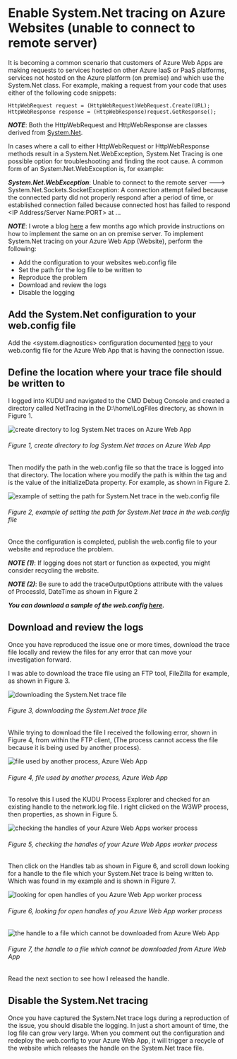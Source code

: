 # Enable System.Net tracing on Azure Websites (unable to connect to remote server)

It is becoming a common scenario that customers of Azure Web Apps are making requests to services hosted on other Azure IaaS or PaaS platforms, services not hosted on the Azure platform (on premise) and which use the System.Net class.  For example, making a request from your code that uses either of the following code snippets:

```
HttpWebRequest request = (HttpWebRequest)WebRequest.Create(URL);
HttpWebResponse response = (HttpWebResponse)request.GetResponse();
```

***NOTE***:  Both the HttpWebRequest and HttpWebResponse are classes derived from [System.Net][LINK1].

In cases where a call to either HttpWebRequest or HttpWebResponse methods result in a System.Net.WebException, System.Net Tracing is one possible option for troubleshooting and finding the root cause.  A common form of an System.Net.WebException is, for example:  

***System.Net.WebException***: Unable to connect to the remote server ---> System.Net.Sockets.SocketException:  A connection attempt failed because the connected party did not properly respond after a period of time, or established connection failed because connected host has failed to respond <IP Address/Server Name:PORT> at …

***NOTE***:  I wrote a blog [here][LINK2] a few months ago which provide instructions on how to implement the same on an on premise server.
To implement System.Net tracing on your Azure Web App (Website), perform the following:

+ Add the configuration to your websites web.config file
+ Set the path for the log file to be written to
+ Reproduce the problem
+ Download and review the logs
+ Disable the logging

## Add the System.Net configuration to your web.config file

Add the <system.diagnostics> configuration documented [here][LINK3] to your web.config file for the Azure Web App that is having the connection issue.

## Define the location where your trace file should be written to

I logged into KUDU and navigated to the CMD Debug Console and created a directory called NetTracing in the D:\home\LogFiles directory, as shown in Figure 1.

![create directory to log System.Net traces on Azure Web App][FIGURE1]
###### Figure 1, create directory to log System.Net traces on Azure Web App

Then modify the path in the web.config file so that the trace is logged into that directory.  The location where you modify the path is within the <sharedListeners> tag and is the value of the initializeData property.  For example, as shown in Figure 2.

![example of setting the path for System.Net trace in the web.config file][FIGURE2]
###### Figure 2, example of setting the path for System.Net trace in the web.config file

Once the configuration is completed, publish the web.config file to your website and reproduce the problem.

***NOTE (1)***:  If logging does not start or function as expected, you might consider recycling the website.

***NOTE (2)***:  Be sure to add the traceOutputOptions attribute with the values of ProcessId, DateTime as shown in Figure 2

***You can download a sample of the web.config [here][LINK4].***

## Download and review the logs

Once you have reproduced the issue one or more times, download the trace file locally and review the files for any error that can move your investigation forward.

I was able to download the trace file using an FTP tool, FileZilla for example, as shown in Figure 3.

![downloading the System.Net trace file][FIGURE3]
###### Figure 3, downloading the System.Net trace file

While trying to download the file I received the following error, shown in Figure 4, from within the FTP client, (The process cannot access the file because it is being used by another process).

![file used by another process, Azure Web App][FIGURE4]
###### Figure 4, file used by another process, Azure Web App

To resolve this I used the KUDU Process Explorer and checked for an existing handle to the network.log file.  I right clicked on the W3WP process, then properties, as shown in Figure 5.

![checking the handles of your Azure Web Apps worker process][FIGURE5]
###### Figure 5, checking the handles of your Azure Web Apps worker process

Then click on the Handles tab as shown in Figure 6, and scroll down looking for a handle to the file which your System.Net trace is being written to.  Which was found in my example and is shown in Figure 7.

![looking for open handles of you Azure Web App worker process][FIGURE6]
###### Figure 6, looking for open handles of you Azure Web App worker process

![the handle to a file which cannot be downloaded from Azure Web App][FIGURE7]
###### Figure 7, the handle to a file which cannot be downloaded from Azure Web App

Read the next section to see how I released the handle.

## Disable the System.Net tracing

Once you have captured the System.Net trace logs during a reproduction of the issue, you should disable the logging.  In just a short amount of time, the log file can grow very large.  When you comment out the configuration and redeploy the web.config to your Azure Web App, it will trigger a recycle of the website which releases the handle on the System.Net trace file.

[FIGURE1]: ../images/2014/waws-0005.png "Figure 1, create directory to log System.Net traces on Azure Web App"
[FIGURE2]: ../images/2014/waws-0006.png "Figure 2, example of setting the path for System.Net trace in the web.config file"
[FIGURE3]: ../images/2014/waws-0007.png "Figure 3, downloading the System.Net trace file"
[FIGURE4]: ../images/2014/waws-0008.png "Figure 4, file used by another process, Azure Web App"
[FIGURE5]: ../images/2014/waws-0009.png "Figure 5, checking the handles of your Azure Web Apps worker process"
[FIGURE6]: ../images/2014/waws-0010.png "Figure 6, looking for open handles of you Azure Web App worker process"
[FIGURE7]: ../images/2014/waws-0011.png "Figure 7, the handle to a file which cannot be downloaded from Azure Web App"

[LINK1]: http://msdn.microsoft.com/en-us/library/System.Net(v=vs.110).aspx
[LINK2]: http://blogs.msdn.com/b/benjaminperkins/archive/2014/05/05/using-network-tracing-to-debug-system-net-based-issues.aspx
[LINK3]: http://msdn.microsoft.com/en-us/library/ty48b824(v=vs.90).aspx
[LINK4]: https://code.msdn.microsoft.com/Azure-App-Enable-SystemNet-3ca90079
